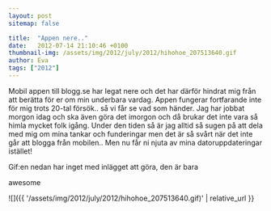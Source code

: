 ```yaml
---
layout: post
sitemap: false

title:  "Appen nere.."
date:   2012-07-14 21:10:46 +0100
thumbnail-img: /assets/img/2012/july/2012/hihohoe_207513640.gif
author: Eva
tags: ["2012"]
---
```


Mobil appen till blogg.se har legat nere och det har därför hindrat mig från att berätta för er om min underbara vardag. Appen fungerar fortfarande inte för mig trots 20-tal försök.. så vi får se vad som händer. Jag har jobbat morgon idag och ska även göra det imorgon och då brukar det inte vara så himla mycket folk igång. Under den tiden så är jag alltid så sugen på att dela med mig om mina tankar och funderingar men det är så svårt när det inte går att blogga från mobilen.. Men nu får ni njuta av mina datoruppdateringar istället!









Gif:en nedan har inget med inlägget att göra, den är bara 

awesome

![]({{ '/assets/img/2012/july/2012/hihohoe_207513640.gif)'  | relative_url }}

